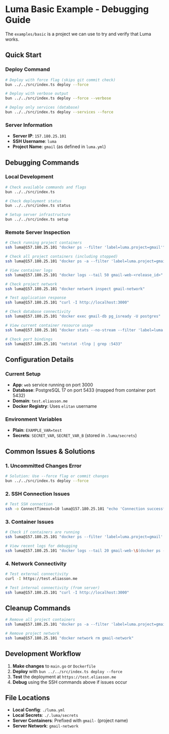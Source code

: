 # Luma Basic Example - Debugging Guide

The `examples/basic` is a project we can use to try and verify that Luma works.

## Quick Start

### Deploy Command

```bash
# Deploy with force flag (skips git commit check)
bun ../../src/index.ts deploy --force

# Deploy with verbose output
bun ../../src/index.ts deploy --force --verbose

# Deploy only services (database)
bun ../../src/index.ts deploy --services --force
```

### Server Information

- **Server IP**: `157.180.25.101`
- **SSH Username**: `luma`
- **Project Name**: `gmail` (as defined in `luma.yml`)

## Debugging Commands

### Local Development

```bash
# Check available commands and flags
bun ../../src/index.ts

# Check deployment status
bun ../../src/index.ts status

# Setup server infrastructure
bun ../../src/index.ts setup
```

### Remote Server Inspection

```bash
# Check running project containers
ssh luma@157.180.25.101 "docker ps --filter 'label=luma.project=gmail'"

# Check all project containers (including stopped)
ssh luma@157.180.25.101 "docker ps -a --filter 'label=luma.project=gmail'"

# View container logs
ssh luma@157.180.25.101 "docker logs --tail 50 gmail-web-<release_id>"

# Check project network
ssh luma@157.180.25.101 "docker network inspect gmail-network"

# Test application response
ssh luma@157.180.25.101 "curl -I http://localhost:3000"

# Check database connectivity
ssh luma@157.180.25.101 "docker exec gmail-db pg_isready -U postgres"

# View current container resource usage
ssh luma@157.180.25.101 "docker stats --no-stream --filter 'label=luma.project=gmail'"

# Check port bindings
ssh luma@157.180.25.101 "netstat -tlnp | grep :5433"
```

## Configuration Details

### Current Setup

- **App**: `web` service running on port 3000
- **Database**: PostgreSQL 17 on port 5433 (mapped from container port 5432)
- **Domain**: `test.eliasson.me`
- **Docker Registry**: Uses `elitan` username

### Environment Variables

- **Plain**: `EXAMPLE_VAR=test`
- **Secrets**: `SECRET_VAR`, `SECRET_VAR_B` (stored in `.luma/secrets`)

## Common Issues & Solutions

### 1. Uncommitted Changes Error

```bash
# Solution: Use --force flag or commit changes
bun ../../src/index.ts deploy --force
```

### 2. SSH Connection Issues

```bash
# Test SSH connection
ssh -o ConnectTimeout=10 luma@157.180.25.101 "echo 'Connection successful'"
```

### 3. Container Issues

```bash
# Check if containers are running
ssh luma@157.180.25.101 "docker ps --filter 'label=luma.project=gmail' --format 'table {{.Names}}\t{{.Status}}'"

# View recent logs for debugging
ssh luma@157.180.25.101 "docker logs --tail 20 gmail-web-\$(docker ps --filter 'label=luma.project=gmail' --filter 'label=luma.type=app' --format '{{.Names}}' | head -1 | cut -d'-' -f3-)"
```

### 4. Network Connectivity

```bash
# Test external connectivity
curl -I https://test.eliasson.me

# Test internal connectivity (from server)
ssh luma@157.180.25.101 "curl -I http://localhost:3000"
```

## Cleanup Commands

```bash
# Remove all project containers
ssh luma@157.180.25.101 "docker ps -a --filter 'label=luma.project=gmail' --format '{{.Names}}' | xargs docker rm -f"

# Remove project network
ssh luma@157.180.25.101 "docker network rm gmail-network"
```

## Development Workflow

1. **Make changes** to `main.go` or `Dockerfile`
2. **Deploy** with `bun ../../src/index.ts deploy --force`
3. **Test** the deployment at `https://test.eliasson.me`
4. **Debug** using the SSH commands above if issues occur

## File Locations

- **Local Config**: `./luma.yml`
- **Local Secrets**: `./.luma/secrets`
- **Server Containers**: Prefixed with `gmail-` (project name)
- **Server Network**: `gmail-network`
